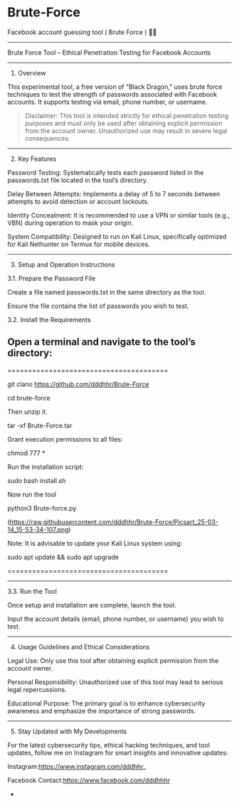 # Brute-Force
Facebook account guessing tool ( Brute Force ) 👨‍💻


---

Brute Force Tool – Ethical Penetration Testing for Facebook Accounts


---

1. Overview

This experimental tool, a free version of "Black Dragon," uses brute force techniques to test the strength of passwords associated with Facebook accounts. It supports testing via email, phone number, or username.

> Disclaimer: This tool is intended strictly for ethical penetration testing purposes and must only be used after obtaining explicit permission from the account owner. Unauthorized use may result in severe legal consequences.




---

2. Key Features

Password Testing:
Systematically tests each password listed in the passwords.txt file located in the tool’s directory.

Delay Between Attempts:
Implements a delay of 5 to 7 seconds between attempts to avoid detection or account lockouts.

Identity Concealment:
It is recommended to use a VPN or similar tools (e.g., VBN) during operation to mask your origin.

System Compatibility:
Designed to run on Kali Linux, specifically optimized for Kali Nethunter on Termux for mobile devices.



---

3. Setup and Operation Instructions

3.1. Prepare the Password File

Create a file named passwords.txt in the same directory as the tool.

Ensure the file contains the list of passwords you wish to test.


3.2. Install the Requirements

Open a terminal and navigate to the tool’s directory:
---

=======================================

git clano https://github.com/dddhhr/Brute-Force

cd brute-force

Then unzip it. 

tar -xf Brute-Force.tar


Grant execution permissions to all files:

chmod 777 *

Run the installation script:

sudo bash install.sh

Now run the tool 

python3 Brute-force.py

(https://raw.githubusercontent.com/dddhhr/Brute-Force/Picsart_25-03-14_15-53-34-107.png) 

Note: It is advisable to update your Kali Linux system using:

sudo apt update && sudo apt upgrade

=======================================

---
3.3. Run the Tool

Once setup and installation are complete, launch the tool.

Input the account details (email, phone number, or username) you wish to test.



---

4. Usage Guidelines and Ethical Considerations

Legal Use:
Only use this tool after obtaining explicit permission from the account owner.

Personal Responsibility:
Unauthorized use of this tool may lead to serious legal repercussions.

Educational Purpose:
The primary goal is to enhance cybersecurity awareness and emphasize the importance of strong passwords.



---

5. Stay Updated with My Developments

For the latest cybersecurity tips, ethical hacking techniques, and tool updates, follow me on Instagram for smart insights and innovative updates:

Instagram:https://www.instagram.com/dddhhr_

Facebook Contact:https://www.facebook.com/dddhhhr



-
